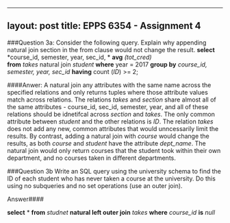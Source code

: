 
---
layout: post
title: EPPS 6354 - Assignment 4
---

###Question 3a: 
Consider the following query. Explain why appending natural join section in the from clause would not change the result. 
  **select** *course_id, semester, year, sec_id, * **avg** *(tot_cred)*   
  **from** *takes* natural join *student*
  **where** year = 2017
  **group by** *course_id, semester, year, sec_id*
  **having** count (*ID*) >= 2;
  
  ####Anwer: 
  A natural join any attributes with the same name across the specified relations and only returns tuples where those attribute values match across relations. 
  The relations *takes* and *section* share almost all of the same attributes - course_id, sec_id, semester, year, and all of these relations should be idnetifcal across *section* and *takes*. The only common attribute between *student* and the other relations is *ID*. The relation *takes* does not add any new, common attributes that would unncessarily limit the results. 
  By contrast, adding a natural join with *course* would change the results, as both *course* and *student* have the attribute *dept_name*. The natural join would only return courses that the student took within their own department, and no courses taken in different departments. 

###Question 3b
Write an SQL query using the university schema to find the ID of each student who has never taken a course at the university. Do this using no subqueries and no set operations (use an outer join). 

Answer####

**select** *
**from** *studnet* **natural left outer join** *takes*
**where** *course_id* **is** *null*
